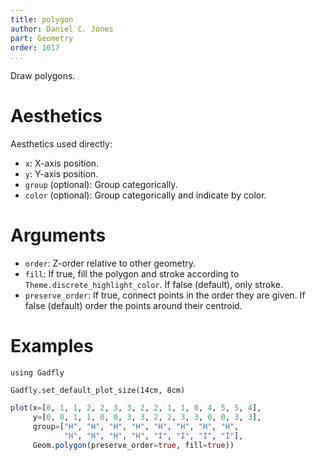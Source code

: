 ```yaml
---
title: polygon
author: Daniel C. Jones
part: Geometry
order: 1017
...
```


Draw polygons.

# Aesthetics

Aesthetics used directly:

  * `x`: X-axis position.
  * `y`: Y-axis position.
  * `group` (optional): Group categorically.
  * `color` (optional): Group categorically and indicate by color.

# Arguments

  * `order`: Z-order relative to other geometry.
  * `fill`: If true, fill the polygon and stroke according to
    `Theme.discrete_highlight_color`. If false (default), only stroke.
  * `preserve_order`: If true, connect points in the order they are given. If
    false (default) order the points around their centroid.

# Examples


```{.julia hide="true" results="none"}
using Gadfly

Gadfly.set_default_plot_size(14cm, 8cm)
```

```julia
plot(x=[0, 1, 1, 2, 2, 3, 3, 2, 2, 1, 1, 0, 4, 5, 5, 4],
     y=[0, 0, 1, 1, 0, 0, 3, 3, 2, 2, 3, 3, 0, 0, 3, 3],
     group=["H", "H", "H", "H", "H", "H", "H", "H",
            "H", "H", "H", "H", "I", "I", "I", "I"],
     Geom.polygon(preserve_order=true, fill=true))
```
